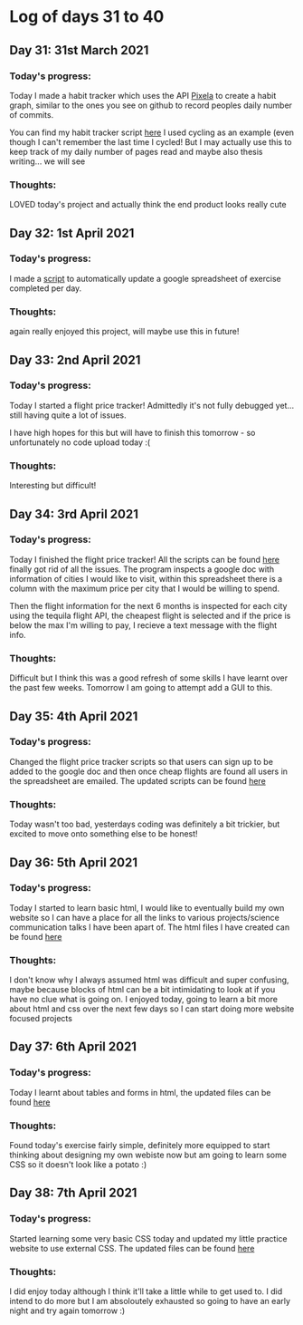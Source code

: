 # Log of days 31 to 40

## Day 31: 31st March 2021

### Today's progress:

Today I made a habit tracker which uses the API [Pixela](https://pixe.la/) to create a habit graph, similar to the ones you see on github to record peoples daily number of commits.

You can find my habit tracker script [here](https://github.com/blain1995/100DaysOfCode/blob/main/scripts/days31to40/day31/day31_main.py) I used cycling as an example (even though I can't remember the last time I cycled! But I may actually use this to keep track of my daily number of pages read and maybe also thesis writing... we will see

### Thoughts:

LOVED today's project and actually think the end product looks really cute

## Day 32: 1st April 2021

### Today's progress:

I made a [script](https://github.com/blain1995/100DaysOfCode/blob/main/scripts/days31to40/day32/day32_main.py) to automatically update a google spreadsheet of exercise completed per day.

### Thoughts:

again really enjoyed this project, will maybe use this in future!

## Day 33: 2nd April 2021

### Today's progress:

Today I started a flight price tracker! Admittedly it's not fully debugged yet... still having quite a lot of issues.

I have high hopes for this but will have to finish this tomorrow - so unfortunately no code upload today :(

### Thoughts:

Interesting but difficult!

## Day 34: 3rd April 2021

### Today's progress:

Today I finished the flight price tracker! All the scripts can be found [here](https://github.com/blain1995/100DaysOfCode/blob/main/scripts/days31to40/day33) finally got rid of all the issues. The program inspects a google doc with information of cities I would like to visit, within this spreadsheet there is a column with the maximum price per city that I would be willing to spend. 

Then the flight information for the next 6 months is inspected for each city using the tequila flight API, the cheapest flight is selected and if the price is below the max I'm willing to pay, I recieve a text message with the flight info. 

### Thoughts:

Difficult but I think this was a good refresh of some skills I have learnt over the past few weeks. Tomorrow I am going to attempt add a GUI to this.

## Day 35: 4th April 2021

### Today's progress:

Changed the flight price tracker scripts so that users can sign up to be added to the google doc and then once cheap flights are found all users in the spreadsheet are emailed. The updated scripts can be found [here](https://github.com/blain1995/100DaysOfCode/blob/main/scripts/days31to40/day35)

### Thoughts:

Today wasn't too bad, yesterdays coding was definitely a bit trickier, but excited to move onto something else to be honest!

## Day 36: 5th April 2021

### Today's progress:

Today I started to learn basic html, I would like to eventually build my own website so I can have a place for all the links to various projects/science communication talks I have been apart of. The html files I have created can be found [here](https://github.com/blain1995/100DaysOfCode/blob/main/scripts/days31to40/day36)

### Thoughts:

I don't know why I always assumed html was difficult and super confusing, maybe because blocks of html can be a bit intimidating to look at if you have no clue what is going on. I enjoyed today, going to learn a bit more about html and css over the next few days so I can start doing more website focused projects

## Day 37: 6th April 2021

### Today's progress:

Today I learnt about tables and forms in html, the updated files can be found [here](https://github.com/blain1995/100DaysOfCode/blob/main/scripts/days31to40/day37)

### Thoughts:

Found today's exercise fairly simple, definitely more equipped to start thinking about designing my own webiste now but am going to learn some CSS so it doesn't look like a potato :)

## Day 38: 7th April 2021

### Today's progress:

Started learning some very basic CSS today and updated my little practice website to use external CSS. The updated files can be found [here](https://github.com/blain1995/100DaysOfCode/blob/main/scripts/days31to40/day38)

### Thoughts:

I did enjoy today although I think it'll take a little while to get used to. I did intend to do more but I am absoloutely exhausted so going to have an early night and try again tomorrow :)
